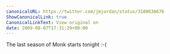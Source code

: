 ```yaml
---
canonicalURL: https://twitter.com/jmjordan/status/3180636676
ShowCanonicalLink: true
CanonicalLinkText: View original on
date: 2009-08-07T17:31:29+00:00
---
```

The last season of Monk starts tonight :-(